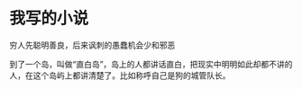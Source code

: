 我写的小说
==========


穷人先聪明善良，后来讽刺的愚蠢机会少和邪恶 

到了一个岛，叫做“直白岛”，岛上的人都讲话直白，把现实中明明如此却都不讲的人，在这个岛屿上都讲清楚了。比如称呼自己是狗的城管队长。
